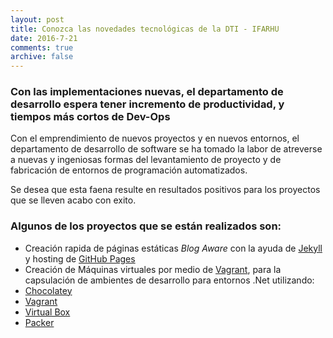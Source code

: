 ```yaml
---
layout: post
title: Conozca las novedades tecnológicas de la DTI - IFARHU
date: 2016-7-21
comments: true
archive: false
---
```


### Con las implementaciones nuevas, el departamento de desarrollo espera tener incremento de productividad, y tiempos más cortos de Dev-Ops

Con el emprendimiento de nuevos proyectos y en nuevos entornos, el departamento de desarrollo de software se ha tomado la labor de atreverse a nuevas y ingeniosas formas del levantamiento de proyecto y de fabricación de entornos de programación automatizados.

Se desea que esta faena resulte en resultados positivos para los proyectos que se lleven acabo con exito.

### Algunos de los proyectos que se están realizados son:

- Creación rapida de páginas estáticas *Blog Aware* con la ayuda de [Jekyll](https://jekyllrb.com/) y hosting de [GitHub Pages](https://pages.github.com/)
- Creación de Máquinas virtuales por medio de [Vagrant](), para la capsulación de ambientes de desarrollo para entornos .Net utilizando: 
- [Chocolatey](https://chocolatey.org/)
- [Vagrant](https://www.vagrantup.com/)
- [Virtual Box](https://www.virtualbox.org/)
- [Packer](https://www.packer.io/)
